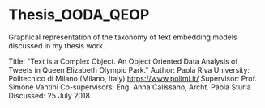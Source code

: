 # Thesis_OODA_QEOP

Graphical representation of the taxonomy of text embedding models discussed in my thesis work. <br>

Title: "Text is a Complex Object. An Object Oriented Data Analysis of Tweets in Queen Elizabeth Olympic Park."
Author: Paola Riva
University: Politecnico di Milano (Milano, Italy) https://www.polimi.it/
Supervisor: Prof. Simone Vantini
Co-supervisors: Eng. Anna Calissano, Archt. Paola Sturla
Discussed: 25 July 2018
